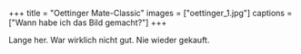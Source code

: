 +++
title = "Oettinger Mate-Classic"
images = ["oettinger_1.jpg"]
captions = ["Wann habe ich das Bild gemacht?"]
+++

Lange her. War wirklich nicht gut. Nie wieder gekauft.

